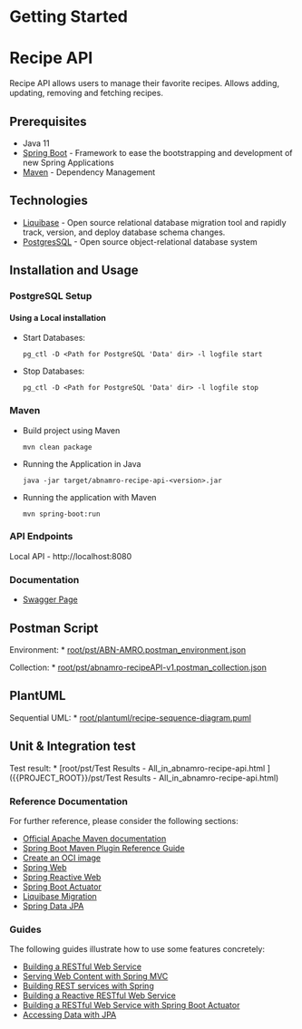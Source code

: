 # Getting Started

# Recipe API
Recipe API allows users to manage their favorite recipes. Allows adding, updating, removing and fetching recipes.


## Prerequisites
- Java 11
- <a href="https://spring.io/projects/spring-boot">Spring Boot</a> - Framework to ease the bootstrapping and development of new Spring Applications
- <a href="https://maven.apache.org/">Maven</a> - Dependency Management

## Technologies
- <a href="https://www.liquibase.org/">Liquibase</a> - Open source relational database migration tool and rapidly track, version, and deploy database schema changes.
- <a href="https://www.postgresql.org/about/">PostgresSQL</a> - Open source object-relational database system


## Installation and Usage

### PostgreSQL Setup
#### Using a Local installation

- Start Databases:

  ```shell
  pg_ctl -D <Path for PostgreSQL 'Data' dir> -l logfile start
  ```

- Stop Databases:
  ```shell
  pg_ctl -D <Path for PostgreSQL 'Data' dir> -l logfile stop
  ```

### Maven
- Build project using Maven

  ```shell
  mvn clean package
  ```

- Running the Application in Java

  ```shell
  java -jar target/abnamro-recipe-api-<version>.jar
  ```

- Running the application with Maven
    ```shell
    mvn spring-boot:run
    ```

### API Endpoints
Local API - http://localhost:8080

### Documentation

* [Swagger Page](http://127.0.0.1:8080/swagger-ui/index.html)

## Postman Script
Environment: * [root/pst/ABN-AMRO.postman_environment.json ]({{PROJECT_ROOT}}/pst/ABN-AMRO.postman_environment.json)

Collection: * [root/pst/abnamro-recipeAPI-v1.postman_collection.json ]({{PROJECT_ROOT}}/pst/abnamro-recipeAPI-v1.postman_collection.json)

## PlantUML
Sequential UML: * [root/plantuml/recipe-sequence-diagram.puml ]({{PROJECT_ROOT}}/pst/ABN-AMRO.postman_environment.json)

## Unit & Integration test
Test result: * [root/pst/Test Results - All_in_abnamro-recipe-api.html ] ({{PROJECT_ROOT}}/pst/Test Results - All_in_abnamro-recipe-api.html)

### Reference Documentation

For further reference, please consider the following sections:

* [Official Apache Maven documentation](https://maven.apache.org/guides/index.html)
* [Spring Boot Maven Plugin Reference Guide](https://docs.spring.io/spring-boot/docs/2.7.3/maven-plugin/reference/html/)
* [Create an OCI image](https://docs.spring.io/spring-boot/docs/2.7.3/maven-plugin/reference/html/#build-image)
* [Spring Web](https://docs.spring.io/spring-boot/docs/2.7.3/reference/htmlsingle/#web)
* [Spring Reactive Web](https://docs.spring.io/spring-boot/docs/2.7.3/reference/htmlsingle/#web.reactive)
* [Spring Boot Actuator](https://docs.spring.io/spring-boot/docs/2.7.3/reference/htmlsingle/#actuator)
* [Liquibase Migration](https://docs.spring.io/spring-boot/docs/2.7.3/reference/htmlsingle/#howto.data-initialization.migration-tool.liquibase)
* [Spring Data JPA](https://docs.spring.io/spring-boot/docs/2.7.3/reference/htmlsingle/#data.sql.jpa-and-spring-data)

### Guides

The following guides illustrate how to use some features concretely:

* [Building a RESTful Web Service](https://spring.io/guides/gs/rest-service/)
* [Serving Web Content with Spring MVC](https://spring.io/guides/gs/serving-web-content/)
* [Building REST services with Spring](https://spring.io/guides/tutorials/rest/)
* [Building a Reactive RESTful Web Service](https://spring.io/guides/gs/reactive-rest-service/)
* [Building a RESTful Web Service with Spring Boot Actuator](https://spring.io/guides/gs/actuator-service/)
* [Accessing Data with JPA](https://spring.io/guides/gs/accessing-data-jpa/)

